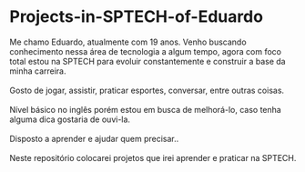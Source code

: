 # Projects-in-SPTECH-of-Eduardo
Me chamo Eduardo, atualmente com 19 anos. Venho buscando conhecimento nessa área de tecnologia a algum tempo, agora com foco total estou na SPTECH para evoluir constantemente e construir a base da minha carreira.\
\
Gosto de jogar, assistir, praticar esportes, conversar, entre outras coisas. \
\
Nível básico no inglês porém estou em busca de melhorá-lo, caso tenha alguma dica gostaria de ouvi-la.\
\
Disposto a aprender e ajudar quem precisar.. \
\
Neste repositório colocarei projetos que irei aprender e praticar na SPTECH.
